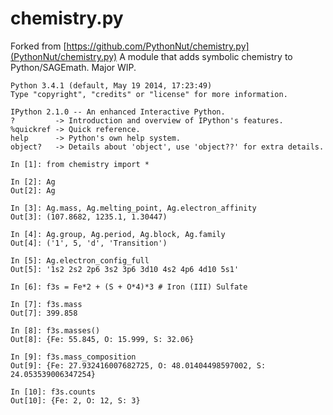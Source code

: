 chemistry.py
============

Forked from [https://github.com/PythonNut/chemistry.py](PythonNut/chemistry.py)
A module that adds symbolic chemistry to Python/SAGEmath. Major WIP.

```
Python 3.4.1 (default, May 19 2014, 17:23:49) 
Type "copyright", "credits" or "license" for more information.

IPython 2.1.0 -- An enhanced Interactive Python.
?         -> Introduction and overview of IPython's features.
%quickref -> Quick reference.
help      -> Python's own help system.
object?   -> Details about 'object', use 'object??' for extra details.

In [1]: from chemistry import *

In [2]: Ag
Out[2]: Ag

In [3]: Ag.mass, Ag.melting_point, Ag.electron_affinity
Out[3]: (107.8682, 1235.1, 1.30447)

In [4]: Ag.group, Ag.period, Ag.block, Ag.family
Out[4]: ('1', 5, 'd', 'Transition')

In [5]: Ag.electron_config_full
Out[5]: '1s2 2s2 2p6 3s2 3p6 3d10 4s2 4p6 4d10 5s1'

In [6]: f3s = Fe*2 + (S + O*4)*3 # Iron (III) Sulfate

In [7]: f3s.mass
Out[7]: 399.858

In [8]: f3s.masses()
Out[8]: {Fe: 55.845, O: 15.999, S: 32.06}

In [9]: f3s.mass_composition
Out[9]: {Fe: 27.932416007682725, O: 48.01404498597002, S: 24.053539006347254}

In [10]: f3s.counts
Out[10]: {Fe: 2, O: 12, S: 3}
```
